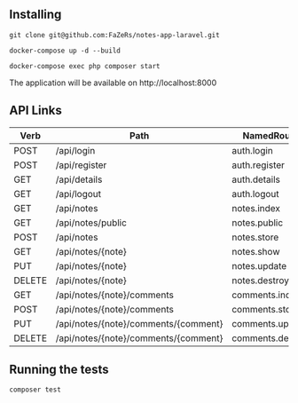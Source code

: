 ## Installing

```
git clone git@github.com:FaZeRs/notes-app-laravel.git
```

```
docker-compose up -d --build
```

```
docker-compose exec php composer start
```


The application will be available on http://localhost:8000

## API Links

Verb | Path | NamedRoute | Controller | Action | Middleware
--- | --- | --- | --- | --- | ---
POST | /api/login | auth.login | \App\Http\Controllers\Api\LoginController | login | guest
POST | /api/register | auth.register | \App\Http\Controllers\Api\RegisterController | register | guest
GET | /api/details | auth.details | \App\Http\Controllers\Api\UserController | details | auth
GET | /api/logout | auth.logout | \App\Http\Controllers\Api\UserController | logout | auth
GET | /api/notes | notes.index | \App\Http\Controllers\Api\NoteController | index | auth
GET | /api/notes/public | notes.public | \App\Http\Controllers\Api\NoteController | getPublic | auth
POST | /api/notes | notes.store | \App\Http\Controllers\Api\NoteController | store | auth
GET | /api/notes/{note} | notes.show | \App\Http\Controllers\Api\NoteController | show | auth
PUT | /api/notes/{note} | notes.update | \App\Http\Controllers\Api\NoteController | update | auth
DELETE | /api/notes/{note} | notes.destroy | \App\Http\Controllers\Api\NoteController | destroy | auth
GET | /api/notes/{note}/comments | comments.index | \App\Http\Controllers\Api\CommentController | index | auth
POST | /api/notes/{note}/comments | comments.store | \App\Http\Controllers\Api\CommentController | store | auth
PUT | /api/notes/{note}/comments/{comment} | comments.update | \App\Http\Controllers\Api\CommentController | update | auth
DELETE | /api/notes/{note}/comments/{comment} | comments.destroy | \App\Http\Controllers\Api\CommentController | destroy | auth


## Running the tests

```
composer test
```
